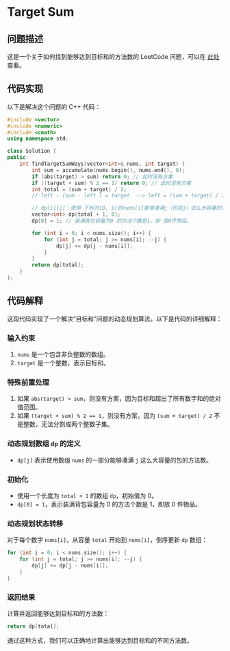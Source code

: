# Target Sum

## 问题描述

这是一个关于如何找到能够达到目标和的方法数的 LeetCode 问题，可以在 [此处](https://leetcode.cn/problems/target-sum/) 查看。

## 代码实现

以下是解决这个问题的 C++ 代码：

```cpp
#include <vector>
#include <numeric>
#include <cmath>
using namespace std;

class Solution {
public:
    int findTargetSumWays(vector<int>& nums, int target) {
        int sum = accumulate(nums.begin(), nums.end(), 0);
        if (abs(target) > sum) return 0; // 此时没有方案
        if ((target + sum) % 2 == 1) return 0; // 此时没有方案
        int total = (sum + target) / 2;
        // left - (sum - left ) = target  --> left = (sum + target) / 2

        // dp[i][j]：使用 下标为[0, i]的nums[i]能够凑满j（包括j）这么大容量的包，有dp[i][j]种方法。
        vector<int> dp(total + 1, 0);
        dp[0] = 1; // 装满背包容量为0 的方法个数是1，即 放0件物品。

        for (int i = 0; i < nums.size(); i++) {
            for (int j = total; j >= nums[i]; --j) {
                dp[j] += dp[j - nums[i]];
            }
        }
        return dp[total];
    }
};
```

## 代码解释

这段代码实现了一个解决“目标和”问题的动态规划算法。以下是代码的详细解释：

### 输入约束

1. `nums` 是一个包含非负整数的数组。
2. `target` 是一个整数，表示目标和。

### 特殊前置处理

1. 如果 `abs(target) > sum`，则没有方案，因为目标和超出了所有数字和的绝对值范围。
2. 如果 `(target + sum) % 2 == 1`，则没有方案，因为 `(sum + target) / 2` 不是整数，无法分割成两个整数子集。

### 动态规划数组 `dp` 的定义

- `dp[j]` 表示使用数组 `nums` 的一部分能够凑满 `j` 这么大容量的包的方法数。

### 初始化

- 使用一个长度为 `total + 1` 的数组 `dp`，初始值为 0。
- `dp[0] = 1`，表示装满背包容量为 0 的方法个数是 1，即放 0 件物品。

### 动态规划状态转移

对于每个数字 `nums[i]`，从容量 `total` 开始到 `nums[i]`，倒序更新 `dp` 数组：

```cpp
for (int i = 0; i < nums.size(); i++) {
    for (int j = total; j >= nums[i]; --j) {
        dp[j] += dp[j - nums[i]];
    }
}
```

### 返回结果

计算并返回能够达到目标和的方法数：

```cpp
return dp[total];
```

通过这种方式，我们可以正确地计算出能够达到目标和的不同方法数。